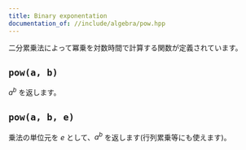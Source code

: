 ```yaml
---
title: Binary exponentation
documentation_of: //include/algebra/pow.hpp
---
```


二分累乗法によって冪乗を対数時間で計算する関数が定義されています。

## `pow(a, b)`

$a^b$ を返します。

## `pow(a, b, e)`

乗法の単位元を $e$ として、$a^b$ を返します(行列累乗等にも使えます)。
